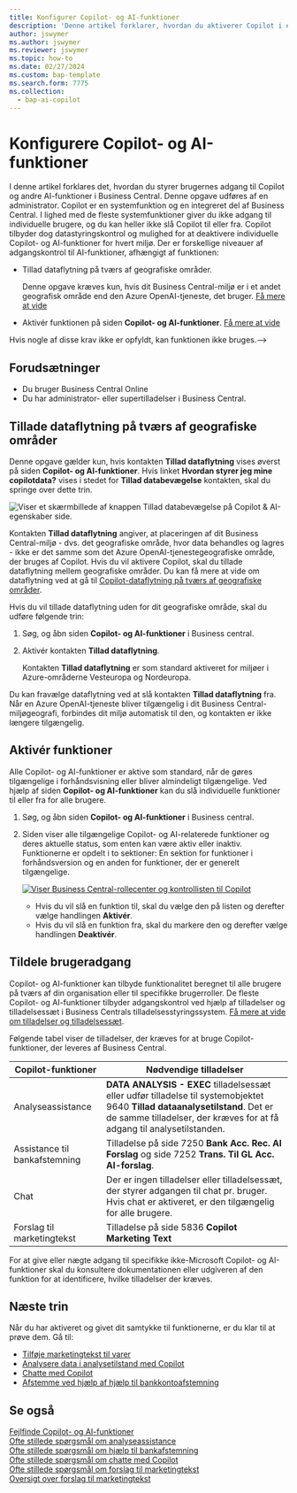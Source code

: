 ```yaml
---
title: Konfigurer Copilot- og AI-funktioner
description: 'Denne artikel forklarer, hvordan du aktiverer Copilot i et miljø.'
author: jswymer
ms.author: jswymer
ms.reviewer: jswymer
ms.topic: how-to
ms.date: 02/27/2024
ms.custom: bap-template
ms.search.form: 7775
ms.collection:
  - bap-ai-copilot
---
```


# Konfigurere Copilot- og AI-funktioner 

<!--[!INCLUDE[ai-preview](includes/ai-preview.md)]-->

<!--This article explains how you can control the ability to create AI-powered item marketing text with Copilot for your organization. This task is done by an admin. There are two requirements that you must fulfill to make the feature available to users:-->

I denne artikel forklares det, hvordan du styrer brugernes adgang til Copilot og andre AI-funktioner i Business Central. Denne opgave udføres af en administrator. Copilot er en systemfunktion og en integreret del af Business Central. I lighed med de fleste systemfunktioner giver du ikke adgang til individuelle brugere, og du kan heller ikke slå Copilot til eller fra. Copilot tilbyder dog datastyringskontrol og mulighed for at deaktivere individuelle Copilot- og AI-funktioner for hvert miljø. Der er forskellige niveauer af adgangskontrol til AI-funktioner, afhængigt af funktionen:

- Tillad dataflytning på tværs af geografiske områder.

  Denne opgave kræves kun, hvis dit Business Central-miljø er i et andet geografisk område end den Azure OpenAI-tjeneste, det bruger. [Få mere at vide](#allow-data-movement-across-geographies)

- Aktivér funktionen på siden **Copilot- og AI-funktioner**. [Få mere at vide](#activate-features)

<!-- For 2024 there are no AI features governed by **Feature Management**, so this section is not shown
- Enable the specific feature if it's governed by **Feature Management**.

  Check whether  of 2024 release wave 1, chat with Copilot, marketing text suggestions, and bank account reconciliation assist features are included under **Feature Management**. [Learn more](#enable-feature-in-feature-management)
<!-- 
- Enable the specific feature, if it's still governed by **Feature Management**.

  In 2023 release wave 2, both the marketing text suggestions and bank account reconciliation assist features are included under **Feature Management**. [Learn more](#enable-feature-in-feature-management)-->

Hvis nogle af disse krav ikke er opfyldt, kan funktionen ikke bruges.-->

## Forudsætninger

- Du bruger Business Central Online <!--[preview version](ai-preview-getstarted.md) of Business Central that's enabled for Copilot.-->
- Du har administrator- eller supertilladelser i Business Central.  <!--For more information, go to [Configure AI-powered item marketing text with Copilot](enable-ai.md).-->

## Tillade dataflytning på tværs af geografiske områder

Denne opgave gælder kun, hvis kontakten **Tillad dataflytning** vises øverst på siden **Copilot- og AI-funktioner**. Hvis linket **Hvordan styrer jeg mine copilotdata?** vises i stedet for **Tillad databevægelse** kontakten, skal du springe over dette trin.

![Viser et skærmbillede af knappen Tillad databevægelse på Copilot & AI-egenskaber side.](media/allow-data-movement-v2.png)

Kontakten **Tillad dataflytning** angiver, at placeringen af dit Business Central-miljø - dvs. det geografiske område, hvor data behandles og lagres - ikke er det samme som det Azure OpenAI-tjenestegeografiske område, der bruges af Copilot. Hvis du vil aktivere Copilot, skal du tillade dataflytning mellem geografiske områder. Du kan få mere at vide om dataflytning ved at gå til [Copilot-dataflytning på tværs af geografiske områder](ai-copilot-data-movement.md). 

Hvis du vil tillade dataflytning uden for dit geografiske område, skal du udføre følgende trin:

1. Søg, og åbn siden **Copilot- og AI-funktioner** i Business central.
1. Aktivér kontakten **Tillad dataflytning**.

   Kontakten **Tillad dataflytning** er som standard aktiveret for miljøer i Azure-områderne Vesteuropa og Nordeuropa.

Du kan fravælge dataflytning ved at slå kontakten **Tillad dataflytning** fra. Når en Azure OpenAI-tjeneste bliver tilgængelig i dit Business Central-miljøgeografi, forbindes dit miljø automatisk til den, og kontakten er ikke længere tilgængelig.

<!-- Don't review
| Australia, United Kingdom, United States | Within the respective geographical region |
| Europe, France, Germany, Norway, Switzerland  | Sweden or Switzerland |
| Asia Pacific, Brazil, Canada, India, Japan, Singapore, South Africa, South Korea, United Arab Emirates  | United States |-->



<!--Note

If your environment is hosted in North America, Copilot will use an Azure OpenAI endpoint in North America to process your data.
If your environment is hosted in Europe, Copilot will use an Azure OpenAI endpoint in Europe to process your data.
If your environment is hosted anywhere else, Copilot will use an Azure OpenAI endpoint outside of the region in which the environment is hosted.
To opt in 

Copilot and other AI capabilities use Azure OpenAI Service.  and are provided by default to only those customers with environments that have United States as their geography for data processing and storage. While the Azure OpenAI Service is available in multiple geographies including Australia, Canada, United States, France, Japan and UK, Copilot does not follow the same regional rollout schedule.

Meanwhile, customers with environments outside the United States can use Copilot AI features by opting in to share relevant data with the Azure OpenAI Service in United States or Switzerland.

The information in the following table outlines the Azure OpenAI service that's used by the Copilot services based on the geography of their Dynamics 365 environment when they opt-in to share data.-->

## Aktivér funktioner

Alle Copilot- og AI-funktioner er aktive som standard, når de gøres tilgængelige i forhåndsvisning eller bliver almindeligt tilgængelige. Ved hjælp af siden **Copilot- og AI-funktioner** kan du slå individuelle funktioner til eller fra for alle brugere.

1. Søg, og åbn siden **Copilot- og AI-funktioner** i Business central.

1. Siden viser alle tilgængelige Copilot- og AI-relaterede funktioner og deres aktuelle status, som enten kan være aktiv eller inaktiv. Funktionerne er opdelt i to sektioner: En sektion for funktioner i forhåndsversion og en anden for funktioner, der er generelt tilgængelige. 

   [![Viser Business Central-rollecenter og kontrollisten til Copilot](media/copilot-and-ai-capabilties-page.svg)](media/copilot-and-ai-capabilties-page.svg#lightbox)

   - Hvis du vil slå en funktion til, skal du vælge den på listen og derefter vælge handlingen **Aktivér**.
   - Hvis du vil slå en funktion fra, skal du markere den og derefter vælge handlingen **Deaktivér**. 

<!-- don't review 

<!-- For 2024 there are no AI features governed by **Feature Management**, so this section is not shown
## Enable feature in Feature Management

When individual Copilot capabilities are released in Business Central minor updates, these capabilities are optional until the next major update. **Feature Management** is used to turn on or off features that are in preview, like bank reconciliation, and some features that are generally available, like marketing text suggestions. [Learn more about feature management](/dynamics365/business-central/dev-itpro/administration/feature-management).

1. In Business Central, search for and open the **Feature Management** page.
2. To enable a feature, set the **Enabled for** column to **All users**. To disable a feature, set the **Enabled for** column to **None**. Use the following table to help you determine the switch that applies to the Copilot and AI capability you want to enable:

   - **Feature Preview: Bank account reconciliation with Copilot** enables the bank account reconciliation assist feature.
   - **Feature Preview: Chat with Copilot** enables the chat with Copilot feature.
   - **Feature preview: Create AI-powered product descriptions with Copilot** enables the marketing text suggestions feature.

   For more information about feature management in general, go to [Feature Management](/dynamics365/business-central/dev-itpro/administration/feature-management).-->

## Tildele brugeradgang

Copilot- og AI-funktioner kan tilbyde funktionalitet beregnet til alle brugere på tværs af din organisation eller til specifikke brugerroller. De fleste Copilot- og AI-funktioner tilbyder adgangskontrol ved hjælp af tilladelser og tilladelsessæt i Business Centrals tilladelsesstyringssystem. [Få mere at vide om tilladelser og tilladelsessæt](ui-define-granular-permissions.md).

Følgende tabel viser de tilladelser, der kræves for at bruge Copilot-funktioner, der leveres af Business Central.

|Copilot-funktioner|Nødvendige tilladelser|
|-|-|
|Analyseassistance|**DATA ANALYSIS - EXEC** tilladelsessæt eller udfør tilladelse til systemobjektet 9640 **Tillad dataanalysetilstand**. Det er de samme tilladelser, der kræves for at få adgang til analysetilstanden.|
|Assistance til bankafstemning|Tilladelse på side 7250 **Bank Acc. Rec. AI Forslag** og side 7252 **Trans. Til GL Acc. AI-forslag**.|
|Chat |Der er ingen tilladelser eller tilladelsessæt, der styrer adgangen til chat pr. bruger. Hvis chat er aktiveret, er den tilgængelig for alle brugere.|
|Forslag til marketingtekst |Tilladelse på side 5836 **Copilot Marketing Text**|

For at give eller nægte adgang til specifikke ikke-Microsoft Copilot- og AI-funktioner skal du konsultere dokumentationen eller udgiveren af den funktion for at identificere, hvilke tilladelser der kræves.

## Næste trin

Når du har aktiveret og givet dit samtykke til funktionerne, er du klar til at prøve dem. Gå til:

- [Tilføje marketingtekst til varer](item-marketing-text.md)
- [Analysere data i analysetilstand med Copilot](analysis-assist.md)  
- [Chatte med Copilot](chat-with-copilot.md)
- [Afstemme ved hjælp af hjælp til bankkontoafstemning](bank-reconciliation-with-copilot.md)

## Se også

[Fejlfinde Copilot- og AI-funktioner](ai-copilot-troubleshooting.md)  
[Ofte stillede spørgsmål om analyseassistance](faqs-analysis-assist.md)  
[Ofte stillede spørgsmål om hjælp til bankafstemning](faqs-bank-reconciliation.md)  
[Ofte stillede spørgsmål om chatte med Copilot](faqs-chat-with-copilot.md)  
[Ofte stillede spørgsmål om forslag til marketingtekst](faqs-marketing-text.md)  
[Oversigt over forslag til marketingtekst](ai-overview.md)  
